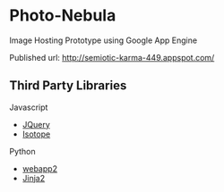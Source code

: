Photo-Nebula
============

Image Hosting Prototype using Google App Engine

Published url: http://semiotic-karma-449.appspot.com/

Third Party Libraries
---------------------

Javascript
* [JQuery](http://jquery.com/)
* [Isotope](http://isotope.metafizzy.co/)

Python
* [webapp2](http://webapp-improved.appspot.com/)
* [Jinja2](http://jinja.pocoo.org/)
